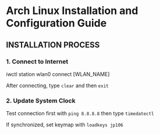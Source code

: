 # Arch Linux Installation and Configuration Guide

## INSTALLATION PROCESS

### 1. Connect to Internet

iwctl
station wlan0 connect [WLAN_NAME]

After connecting, type `clear` and then `exit`

### 2. Update System Clock

Test connection first with `ping 8.8.8.8` then type `timedatectl`

If synchronized, set keymap with `loadkeys jp106`
